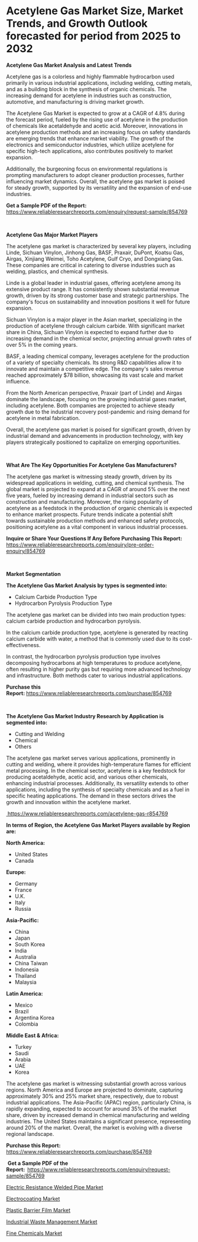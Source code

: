 <p><h1>Acetylene Gas Market Size, Market Trends, and Growth Outlook forecasted for period from 2025 to 2032</h1></p><p><strong>Acetylene Gas Market Analysis and Latest Trends</strong></p>
<p><p>Acetylene gas is a colorless and highly flammable hydrocarbon used primarily in various industrial applications, including welding, cutting metals, and as a building block in the synthesis of organic chemicals. The increasing demand for acetylene in industries such as construction, automotive, and manufacturing is driving market growth. </p><p>The Acetylene Gas Market is expected to grow at a CAGR of 4.8% during the forecast period, fueled by the rising use of acetylene in the production of chemicals like acetaldehyde and acetic acid. Moreover, innovations in acetylene production methods and an increasing focus on safety standards are emerging trends that enhance market viability. The growth of the electronics and semiconductor industries, which utilize acetylene for specific high-tech applications, also contributes positively to market expansion. </p><p>Additionally, the burgeoning focus on environmental regulations is prompting manufacturers to adopt cleaner production processes, further influencing market dynamics. Overall, the acetylene gas market is poised for steady growth, supported by its versatility and the expansion of end-use industries.</p></p>
<p><strong>Get a Sample PDF of the Report:&nbsp;</strong> <a href="https://www.reliableresearchreports.com/enquiry/request-sample/854769?utm_campaign=117&utm_medium=2&utm_source=Github&utm_content=ia&utm_term=31032025&utm_id=acetylene-gas">https://www.reliableresearchreports.com/enquiry/request-sample/854769</a></p>
<p>&nbsp;</p>
<p><strong>Acetylene Gas Major Market Players</strong></p>
<p><p>The acetylene gas market is characterized by several key players, including Linde, Sichuan Vinylon, Jinhong Gas, BASF, Praxair, DuPont, Koatsu Gas, Airgas, Xinjiang Weimei, Toho Acetylene, Gulf Cryo, and Dongxiang Gas. These companies are critical in catering to diverse industries such as welding, plastics, and chemical synthesis.</p><p>Linde is a global leader in industrial gases, offering acetylene among its extensive product range. It has consistently shown substantial revenue growth, driven by its strong customer base and strategic partnerships. The company's focus on sustainability and innovation positions it well for future expansion.</p><p>Sichuan Vinylon is a major player in the Asian market, specializing in the production of acetylene through calcium carbide. With significant market share in China, Sichuan Vinylon is expected to expand further due to increasing demand in the chemical sector, projecting annual growth rates of over 5% in the coming years.</p><p>BASF, a leading chemical company, leverages acetylene for the production of a variety of specialty chemicals. Its strong R&D capabilities allow it to innovate and maintain a competitive edge. The company's sales revenue reached approximately $78 billion, showcasing its vast scale and market influence.</p><p>From the North American perspective, Praxair (part of Linde) and Airgas dominate the landscape, focusing on the growing industrial gases market, including acetylene. Both companies are projected to achieve steady growth due to the industrial recovery post-pandemic and rising demand for acetylene in metal fabrication.</p><p>Overall, the acetylene gas market is poised for significant growth, driven by industrial demand and advancements in production technology, with key players strategically positioned to capitalize on emerging opportunities.</p></p>
<p>&nbsp;</p>
<p><strong>What Are The Key Opportunities For Acetylene Gas Manufacturers?</strong></p>
<p><p>The acetylene gas market is witnessing steady growth, driven by its widespread applications in welding, cutting, and chemical synthesis. The global market is projected to expand at a CAGR of around 5% over the next five years, fueled by increasing demand in industrial sectors such as construction and manufacturing. Moreover, the rising popularity of acetylene as a feedstock in the production of organic chemicals is expected to enhance market prospects. Future trends indicate a potential shift towards sustainable production methods and enhanced safety protocols, positioning acetylene as a vital component in various industrial processes.</p></p>
<p><strong>Inquire or Share Your Questions If Any Before Purchasing This Report:</strong> <a href="https://www.reliableresearchreports.com/enquiry/pre-order-enquiry/854769?utm_campaign=117&utm_medium=2&utm_source=Github&utm_content=ia&utm_term=31032025&utm_id=acetylene-gas">https://www.reliableresearchreports.com/enquiry/pre-order-enquiry/854769</a></p>
<p>&nbsp;</p>
<p><strong>Market Segmentation</strong></p>
<p><strong>The Acetylene Gas Market Analysis by types is segmented into:</strong></p>
<p><ul><li>Calcium Carbide Production Type</li><li>Hydrocarbon Pyrolysis Production Type</li></ul></p>
<p><p>The acetylene gas market can be divided into two main production types: calcium carbide production and hydrocarbon pyrolysis. </p><p>In the calcium carbide production type, acetylene is generated by reacting calcium carbide with water, a method that is commonly used due to its cost-effectiveness. </p><p>In contrast, the hydrocarbon pyrolysis production type involves decomposing hydrocarbons at high temperatures to produce acetylene, often resulting in higher purity gas but requiring more advanced technology and infrastructure. Both methods cater to various industrial applications.</p></p>
<p><strong>Purchase this Report:&nbsp;</strong><a href="https://www.reliableresearchreports.com/purchase/854769?utm_campaign=117&utm_medium=2&utm_source=Github&utm_content=ia&utm_term=31032025&utm_id=acetylene-gas">https://www.reliableresearchreports.com/purchase/854769</a></p>
<p>&nbsp;</p>
<p><strong>The Acetylene Gas Market Industry Research by Application is segmented into:</strong></p>
<p><ul><li>Cutting and Welding</li><li>Chemical</li><li>Others</li></ul></p>
<p><p>The acetylene gas market serves various applications, prominently in cutting and welding, where it provides high-temperature flames for efficient metal processing. In the chemical sector, acetylene is a key feedstock for producing acetaldehyde, acetic acid, and various other chemicals, enhancing industrial processes. Additionally, its versatility extends to other applications, including the synthesis of specialty chemicals and as a fuel in specific heating applications. The demand in these sectors drives the growth and innovation within the acetylene market.</p></p>
<p><a href="https://www.reliableresearchreports.com/acetylene-gas-r854769?utm_campaign=117&utm_medium=2&utm_source=Github&utm_content=ia&utm_term=31032025&utm_id=acetylene-gas">&nbsp;https://www.reliableresearchreports.com/acetylene-gas-r854769</a></p>
<p><strong>In terms of Region, the Acetylene Gas Market Players available by Region are:</strong></p>
<p>
    <p> <strong> North America: </strong>
        <ul>
            <li>United States</li>
            <li>Canada</li>
        </ul>
        </p> 
    <p> <strong> Europe: </strong>
        <ul>
            <li>Germany</li>
            <li>France</li>
            <li>U.K.</li>
            <li>Italy</li>
            <li>Russia</li>
        </ul>
        </p> 
    <p> <strong> Asia-Pacific: </strong>
        <ul>
            <li>China</li>
            <li>Japan</li>
            <li>South Korea</li>
            <li>India</li>
            <li>Australia</li>
            <li>China Taiwan</li>
            <li>Indonesia</li>
            <li>Thailand</li>
            <li>Malaysia</li>
        </ul>
        </p> 
    <p> <strong> Latin America: </strong>
        <ul>
            <li>Mexico</li>
            <li>Brazil</li>
            <li>Argentina Korea</li>
            <li>Colombia</li>
        </ul>
        </p> 
    <p> <strong> Middle East & Africa: </strong>
        <ul>
            <li>Turkey</li>
            <li>Saudi</li>
            <li>Arabia</li>
            <li>UAE</li>
            <li>Korea</li>
        </ul>
    </p>
    </p>
<p><p>The acetylene gas market is witnessing substantial growth across various regions. North America and Europe are projected to dominate, capturing approximately 30% and 25% market share, respectively, due to robust industrial applications. The Asia-Pacific (APAC) region, particularly China, is rapidly expanding, expected to account for around 35% of the market share, driven by increased demand in chemical manufacturing and welding industries. The United States maintains a significant presence, representing around 20% of the market. Overall, the market is evolving with a diverse regional landscape.</p></p>
<p><strong>Purchase this Report: </strong><a href="https://www.reliableresearchreports.com/purchase/854769?utm_campaign=117&utm_medium=2&utm_source=Github&utm_content=ia&utm_term=31032025&utm_id=acetylene-gas">https://www.reliableresearchreports.com/purchase/854769</a></p>
<p>&nbsp;<strong>Get a Sample PDF of the Report:&nbsp;&nbsp;</strong><a href="https://www.reliableresearchreports.com/enquiry/request-sample/854769?utm_campaign=117&utm_medium=2&utm_source=Github&utm_content=ia&utm_term=31032025&utm_id=acetylene-gas">https://www.reliableresearchreports.com/enquiry/request-sample/854769</a></p>
<p><strong></strong></p>
<p><p><a href="https://github.com/hiwanatalak/Market-Research-Report-List-1/blob/main/electric-resistance-welded-pipe-market.md?utm_campaign=117&utm_medium=2&utm_source=Github&utm_content=ia&utm_term=31032025&utm_id=acetylene-gas">Electric Resistance Welded Pipe Market</a></p><p><a href="https://github.com/langolaskark/Market-Research-Report-List-1/blob/main/electrocoating-market.md?utm_campaign=117&utm_medium=2&utm_source=Github&utm_content=ia&utm_term=31032025&utm_id=acetylene-gas">Electrocoating Market</a></p><p><a href="https://github.com/mukaithaisia/Market-Research-Report-List-1/blob/main/plastic-barrier-film-market.md?utm_campaign=117&utm_medium=2&utm_source=Github&utm_content=ia&utm_term=31032025&utm_id=acetylene-gas">Plastic Barrier Film Market</a></p><p><a href="https://github.com/arneslullapq/Market-Research-Report-List-1/blob/main/industrial-waste-management-market.md?utm_campaign=117&utm_medium=2&utm_source=Github&utm_content=ia&utm_term=31032025&utm_id=acetylene-gas">Industrial Waste Management Market</a></p><p><a href="https://github.com/thatejanet4y/Market-Research-Report-List-1/blob/main/fine-chemicals-market.md?utm_campaign=117&utm_medium=2&utm_source=Github&utm_content=ia&utm_term=31032025&utm_id=acetylene-gas">Fine Chemicals Market</a></p></p>